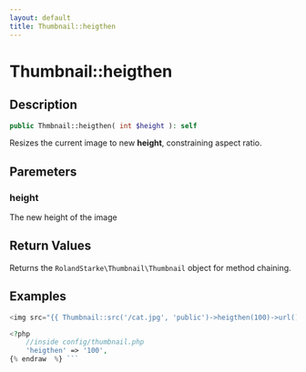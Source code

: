 ```yaml
---
layout: default
title: Thumbnail::heigthen
---
```


# Thumbnail::heigthen

## Description

```php
public Thmbnail::heigthen( int $height ): self
```

Resizes the current image to new **height**, constraining aspect ratio.

## Paremeters

### height

The new height of the image

## Return Values

Returns the `RolandStarke\Thumbnail\Thumbnail` object for method chaining.

## Examples

```php {% raw  %}
<img src="{{ Thumbnail::src('/cat.jpg', 'public')->heigthen(100)->url() }}">

<?php
    //inside config/thumbnail.php
    'heigthen' => '100',
{% endraw  %} ```
